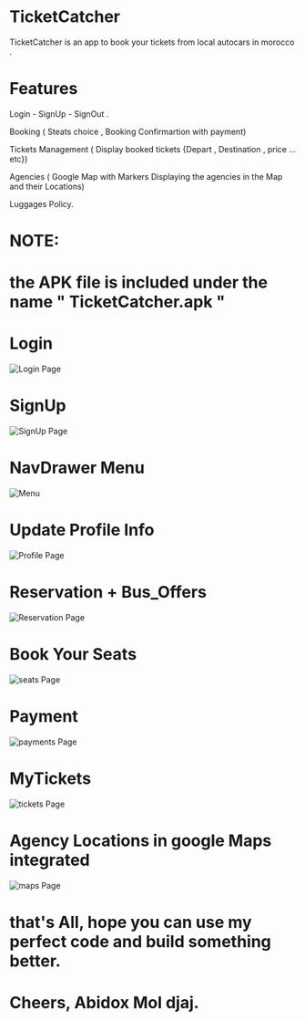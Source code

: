
# TicketCatcher

TicketCatcher is an app to book your tickets from local autocars in morocco .

# Features

Login - SignUp - SignOut .

Booking ( Steats choice , Booking Confirmartion with payment)

Tickets Management ( Display booked tickets {Depart , Destination , price ... etc})

Agencies ( Google Map with Markers Displaying the agencies in the Map and their Locations)

Luggages Policy.

# NOTE:
# the APK file is included under the name " TicketCatcher.apk "


# Login
![Login Page](https://i.ibb.co/NZccDYS/login.png)

# SignUp
![SignUp Page](https://i.ibb.co/MPW9R5J/signup.png)

# NavDrawer Menu
![Menu](https://i.ibb.co/j4X0Kh6/menu.png)

# Update Profile Info
![Profile Page](https://i.ibb.co/GW4198J/profile.png)

# Reservation + Bus_Offers
![Reservation Page](https://i.ibb.co/PN8WXNJ/offers.png)

# Book Your Seats
![seats Page](https://i.ibb.co/n188j07/book-seat.png)

# Payment
![payments Page](https://i.ibb.co/d2t9SvG/Payment.png)

# MyTickets
![tickets Page](https://i.ibb.co/7gzXvzf/Mytickets.png)

# Agency Locations in google Maps integrated
![maps Page](https://i.ibb.co/hd5GqYC/google-Maps.png)

# that's All, hope you can use my perfect code and build something better.
# Cheers, Abidox Mol djaj.

